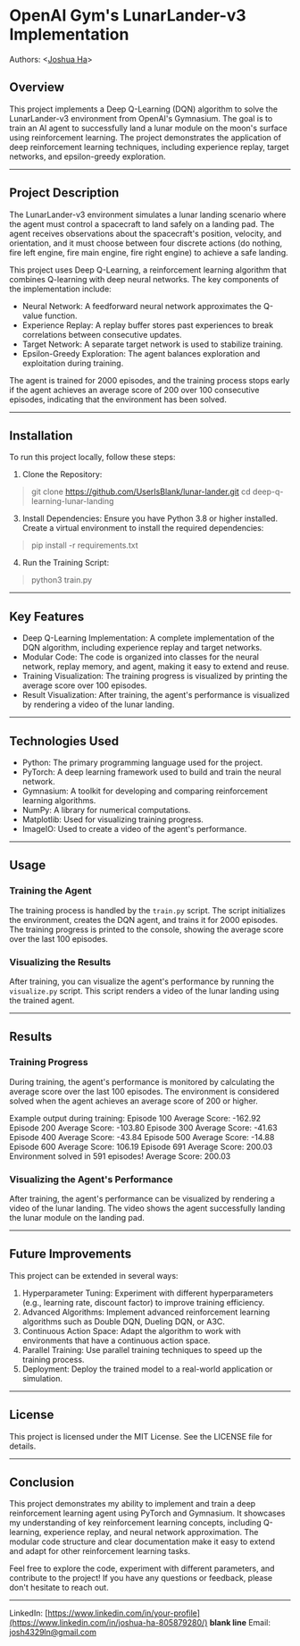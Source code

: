 #  OpenAI Gym's LunarLander-v3 Implementation
Authors: \<[Joshua Ha](https://github.com/UserIsBlank)\>

## Overview

This project implements a Deep Q-Learning (DQN) algorithm to solve the LunarLander-v3 environment from OpenAI's Gymnasium. The goal is to train an AI agent to successfully land a lunar module on the moon's surface using reinforcement learning. The project demonstrates the application of deep reinforcement learning techniques, including experience replay, target networks, and epsilon-greedy exploration.

---

## Project Description

The LunarLander-v3 environment simulates a lunar landing scenario where the agent must control a spacecraft to land safely on a landing pad. The agent receives observations about the spacecraft's position, velocity, and orientation, and it must choose between four discrete actions (do nothing, fire left engine, fire main engine, fire right engine) to achieve a safe landing.

This project uses Deep Q-Learning, a reinforcement learning algorithm that combines Q-learning with deep neural networks. The key components of the implementation include:

- Neural Network: A feedforward neural network approximates the Q-value function.
- Experience Replay: A replay buffer stores past experiences to break correlations between consecutive updates.
- Target Network: A separate target network is used to stabilize training.
- Epsilon-Greedy Exploration: The agent balances exploration and exploitation during training.

The agent is trained for 2000 episodes, and the training process stops early if the agent achieves an average score of 200 over 100 consecutive episodes, indicating that the environment has been solved.

---

## Installation

To run this project locally, follow these steps:

1. Clone the Repository:
  >git clone https://github.com/UserIsBlank/lunar-lander.git
  >cd deep-q-learning-lunar-landing
3. Install Dependencies:
Ensure you have Python 3.8 or higher installed. Create a virtual environment to install the required dependencies:
  >pip install -r requirements.txt
4. Run the Training Script:
  >python3 train.py

---

## Key Features

- Deep Q-Learning Implementation: A complete implementation of the DQN algorithm, including experience replay and target networks.
- Modular Code: The code is organized into classes for the neural network, replay memory, and agent, making it easy to extend and reuse.
- Training Visualization: The training progress is visualized by printing the average score over 100 episodes.
- Result Visualization: After training, the agent's performance is visualized by rendering a video of the lunar landing.

---

## Technologies Used

- Python: The primary programming language used for the project.
- PyTorch: A deep learning framework used to build and train the neural network.
- Gymnasium: A toolkit for developing and comparing reinforcement learning algorithms.
- NumPy: A library for numerical computations.
- Matplotlib: Used for visualizing training progress.
- ImageIO: Used to create a video of the agent's performance.

---

## Usage

### Training the Agent

The training process is handled by the `train.py` script. The script initializes the environment, creates the DQN agent, and trains it for 2000 episodes. The training progress is printed to the console, showing the average score over the last 100 episodes.

### Visualizing the Results

After training, you can visualize the agent's performance by running the `visualize.py` script. This script renders a video of the lunar landing using the trained agent.

---

## Results

### Training Progress

During training, the agent's performance is monitored by calculating the average score over the last 100 episodes. The environment is considered solved when the agent achieves an average score of 200 or higher.

Example output during training:
Episode 100	Average Score: -162.92
Episode 200	Average Score: -103.80
Episode 300	Average Score: -41.63
Episode 400	Average Score: -43.84
Episode 500	Average Score: -14.88
Episode 600	Average Score: 106.19
Episode 691	Average Score: 200.03
Environment solved in 591 episodes!	Average Score: 200.03


### Visualizing the Agent's Performance

After training, the agent's performance can be visualized by rendering a video of the lunar landing. The video shows the agent successfully landing the lunar module on the landing pad.

---

## Future Improvements

This project can be extended in several ways:

1. Hyperparameter Tuning: Experiment with different hyperparameters (e.g., learning rate, discount factor) to improve training efficiency.
2. Advanced Algorithms: Implement advanced reinforcement learning algorithms such as Double DQN, Dueling DQN, or A3C.
3. Continuous Action Space: Adapt the algorithm to work with environments that have a continuous action space.
4. Parallel Training: Use parallel training techniques to speed up the training process.
5. Deployment: Deploy the trained model to a real-world application or simulation.

---

## License

This project is licensed under the MIT License. See the LICENSE file for details.

---

## Conclusion

This project demonstrates my ability to implement and train a deep reinforcement learning agent using PyTorch and Gymnasium. It showcases my understanding of key reinforcement learning concepts, including Q-learning, experience replay, and neural network approximation. The modular code structure and clear documentation make it easy to extend and adapt for other reinforcement learning tasks.

Feel free to explore the code, experiment with different parameters, and contribute to the project! If you have any questions or feedback, please don't hesitate to reach out.

---

LinkedIn: [https://www.linkedin.com/in/your-profile](https://www.linkedin.com/in/joshua-ha-805879280/) **blank line**
Email: josh4329ln@gmail.com

